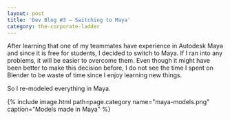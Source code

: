 ```yaml
---
layout: post
title: 'Dev Blog #3 – Switching to Maya'
category: the-corporate-ladder
---
```


After learning that one of my teammates have experience in Autodesk Maya and since it is free for students, I decided to switch to Maya. If I ran into any problems, it will be easier to overcome them. Even though it might have been better to make this decision before, I do not see the time I spent on Blender to be waste of time since I enjoy learning new things.

So I re-modeled everything in Maya.

{% include image.html path=page.category name="maya-models.png" caption="Models made in Maya" %}
